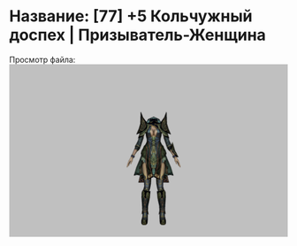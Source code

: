 # Название: [77] +5 Кольчужный доспех | Призыватель-Женщина

Просмотр файла:
![p090005.png](p090005.png)